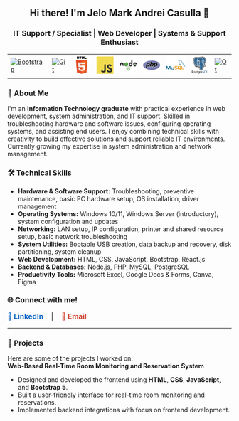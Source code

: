 ### <h2 align="center">Hi there! I'm Jelo Mark Andrei Casulla 👋</h2>
<h3 align="center">IT Support / Specialist | Web Developer | Systems & Support Enthusiast</h3>

<table align="center">
  <tr>
    <td><a href="https://getbootstrap.com" target="_blank"><img src="https://upload.wikimedia.org/wikipedia/commons/b/b2/Bootstrap_logo.svg" alt="Bootstrap" width="45" height="40"/></a></td>
    <td><a href="https://git-scm.com/" target="_blank"><img src="https://www.vectorlogo.zone/logos/git-scm/git-scm-icon.svg" alt="Git" width="40" height="40"/></a></td>
    <td><a href="https://www.w3.org/html/" target="_blank"><img src="https://raw.githubusercontent.com/devicons/devicon/master/icons/html5/html5-original-wordmark.svg" alt="HTML5" width="40" height="40"/></a></td>
    <td><a href="https://developer.mozilla.org/en-US/docs/Web/JavaScript" target="_blank"><img src="https://raw.githubusercontent.com/devicons/devicon/master/icons/javascript/javascript-original.svg" alt="JavaScript" width="40" height="40"/></a></td>
   <!-- <td><a href="https://reactjs.org/" target="_blank"><img src="https://raw.githubusercontent.com/devicons/devicon/master/icons/react/react-original-wordmark.svg" alt="React.js" width="40" height="40"/></a></td> -->
    <td><a href="https://nodejs.org" target="_blank"><img src="https://raw.githubusercontent.com/devicons/devicon/master/icons/nodejs/nodejs-original-wordmark.svg" alt="Node.js" width="40" height="40"/></a></td>
    <td><a href="https://www.php.net" target="_blank"><img src="https://raw.githubusercontent.com/devicons/devicon/master/icons/php/php-original.svg" alt="PHP" width="40" height="40"/></a></td>
    <td><a href="https://www.mysql.com/" target="_blank"><img src="https://raw.githubusercontent.com/devicons/devicon/master/icons/mysql/mysql-original-wordmark.svg" alt="MySQL" width="45" height="45"/></a></td>
    <td><a href="https://www.postgresql.org" target="_blank"><img src="https://raw.githubusercontent.com/devicons/devicon/master/icons/postgresql/postgresql-original-wordmark.svg" alt="PostgreSQL" width="40" height="40"/></a></td>
    <td><a href="https://www.qt.io/" target="_blank"><img src="https://upload.wikimedia.org/wikipedia/commons/0/0b/Qt_logo_2016.svg" alt="Qt" width="40" height="40"/></a></td>
  </tr>
</table>

<h3 align="left">🌟 About Me</h3>
I'm an <b>Information Technology graduate</b> with practical experience in web development, system administration, and IT support. Skilled in troubleshooting hardware and software issues, configuring operating systems, and assisting end users. I enjoy combining technical skills with creativity to build effective solutions and support reliable IT environments. Currently growing my expertise in system administration and network management.

<br>

<h3 align="left">🛠️ Technical Skills</h3>
<ul>
  <li><b>Hardware & Software Support:</b> Troubleshooting, preventive maintenance, basic PC hardware setup, OS installation, driver management</li>
  <li><b>Operating Systems:</b> Windows 10/11, Windows Server (introductory), system configuration and updates</li>
  <li><b>Networking:</b> LAN setup, IP configuration, printer and shared resource setup, basic network troubleshooting</li>
  <li><b>System Utilities:</b> Bootable USB creation, data backup and recovery, disk partitioning, system cleanup</li>
  <li><b>Web Development:</b> HTML, CSS, JavaScript, Bootstrap, React.js</li>
  <li><b>Backend & Databases:</b> Node.js, PHP, MySQL, PostgreSQL</li>
  <li><b>Productivity Tools:</b> Microsoft Excel, Google Docs & Forms, Canva, Figma</li>
</ul>

<h3 align="left">🌐 Connect with me!</h3>
<p align="left" style="font-size:16px;">
  <a href="https://linkedin.com/in/andreicsl" target="_blank" style="text-decoration:none; color:#0A66C2; font-weight:bold;">
    🔗 LinkedIn
  </a> &nbsp;&nbsp; | &nbsp;&nbsp;
  <a href="mailto:jelomarkandrei@gmail.com" target="_blank" style="text-decoration:none; color:#D14836; font-weight:bold;">
    📧 Email
  </a>
</p>



---

<h3 align="left">🚀 Projects</h3>
Here are some of the projects I worked on:
<br>
<b>Web-Based Real-Time Room Monitoring and Reservation System</b>
<ul>
  <li>Designed and developed the frontend using <b>HTML</b>, <b>CSS</b>, <b>JavaScript</b>, and <b>Bootstrap 5</b>.</li>
  <li>Built a user-friendly interface for real-time room monitoring and reservations.</li>
  <li>Implemented backend integrations with focus on frontend development.</li>
</ul>
